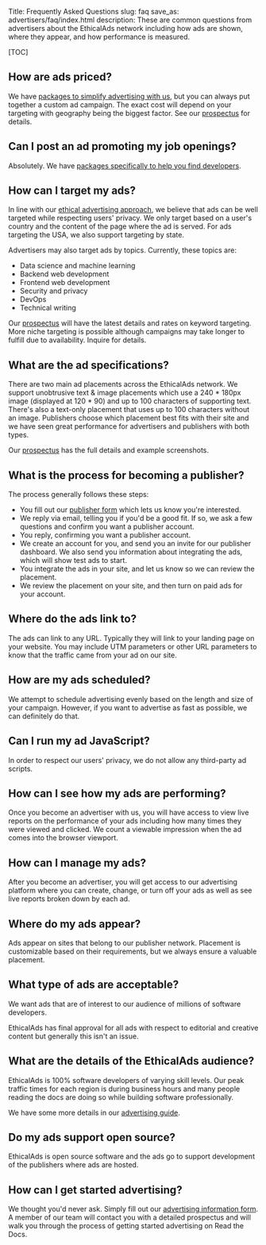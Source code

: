 Title: Frequently Asked Questions
slug: faq
save_as: advertisers/faq/index.html
description: These are common questions from advertisers about the EthicalAds network including how ads are shown, where they appear, and how performance is measured.

[TOC]

## How are ads priced?

We have [packages to simplify advertising with
us]({filename}advertisers.md#packages), but you can always put
together a custom ad campaign. The exact cost will depend on your
targeting with geography being the biggest factor. See our
[prospectus](https://assets.readthedocs.org/sustainability/Read%20the%20Docs%20Advertising%20Prospectus.pdf)
for details.

## Can I post an ad promoting my job openings?

Absolutely. We have [packages specifically to help you find
developers]({filename}advertisers-hiring.md).

## How can I target my ads?

In line with our [ethical advertising
approach]({filename}vision.md),
we believe that ads can be well targeted while respecting users'
privacy. We only target based on a user's country and the content
of the page where the ad is served.
For ads targeting the USA, we also support targeting by state.

Advertisers may also target ads by topics.
Currently, these topics are:

* Data science and machine learning
* Backend web development
* Frontend web development
* Security and privacy
* DevOps
* Technical writing

Our
[prospectus](https://assets.readthedocs.org/sustainability/Read%20the%20Docs%20Advertising%20Prospectus.pdf)
will have the latest details and rates on keyword targeting.
More niche targeting is possible although campaigns may take longer to fulfill due to availability. Inquire for details.

## What are the ad specifications?

There are two main ad placements across the EthicalAds network.
We support unobtrusive text &amp; image placements which use a 240 * 180px image
(displayed at 120 * 90) and up to 100 characters of supporting text.
There's also a text-only placement that uses up to 100 characters without an image.
Publishers choose which placement best fits with their site
and we have seen great performance for advertisers and publishers with both types.

Our
[prospectus](https://assets.readthedocs.org/sustainability/Read%20the%20Docs%20Advertising%20Prospectus.pdf)
has the full details and example screenshots.

## What is the process for becoming a publisher?

The process generally follows these steps:

* You fill out our [publisher form](/publishers/#inbound-form) which lets us know you're interested.
* We reply via email, telling you if you'd be a good fit. If so, we ask a few questions and confirm you want a publisher account.
* You reply, confirming you want a publisher account.
* We create an account for you, and send you an invite for our publisher dashboard. We also send you information about integrating the ads, which will show test ads to start.
* You integrate the ads in your site, and let us know so we can review the placement.
* We review the placement on your site, and then turn on paid ads for your account.

## Where do the ads link to?

The ads can link to any URL. Typically they will link to your
landing page on your website. You may include UTM parameters or
other URL parameters to know that the traffic came from your ad on
our site.

## How are my ads scheduled?

We attempt to schedule advertising evenly based on the length and
size of your campaign. However, if you want to advertise as fast as
possible, we can definitely do that.

## Can I run my ad JavaScript?

In order to respect our users' privacy, we do not allow any
third-party ad scripts.

## How can I see how my ads are performing?

Once you become an advertiser with us, you will have access to view
live reports on the performance of your ads including how many times
they were viewed and clicked. We count a viewable impression when
the ad comes into the browser viewport.

## How can I manage my ads?

After you become an advertiser, you will get access to our advertising platform
where you can create, change, or turn off your ads as well as see live reports broken down by each ad.

## Where do my ads appear?

Ads appear on sites that belong to our publisher network. Placement
is customizable based on their requirements, but we always ensure
a valuable placement.

## What type of ads are acceptable?

We want ads that are of interest to our audience of millions of
software developers.

EthicalAds has final approval for all ads with respect to
editorial and creative content but generally this isn't an issue.

## What are the details of the EthicalAds audience?

EthicalAds is 100% software developers of varying skill levels.
Our peak traffic times for each region is during business hours and
many people reading the docs are doing so while building software
professionally.

We have some more details in our [advertising
guide](https://assets.readthedocs.org/sustainability/Read%20the%20Docs%20Advertising%20Guide.pdf).

## Do my ads support open source?

EthicalAds is open source software and the ads go to support
development of the publishers where ads are hosted.

## How can I get started advertising?

We thought you'd never ask. Simply fill out our [advertising
information form]({filename}advertisers.md#inbound-form).
A member of our team will contact you with a detailed prospectus and
will walk you through the process of getting started advertising on
Read the Docs.

